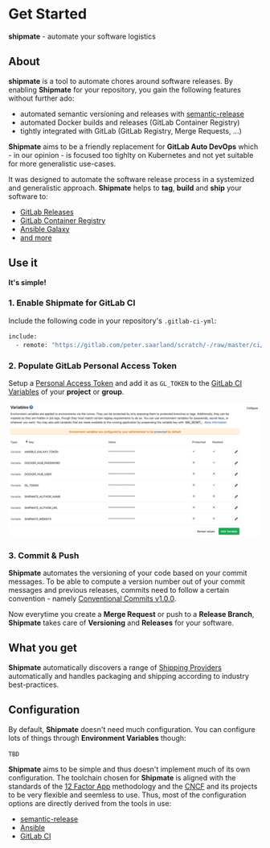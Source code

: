 # Get Started

**shipmate** - automate your software logistics

## About

**shipmate** is a tool to automate chores around software releases. By enabling **Shipmate** for your repository, you gain the following features without further ado:

- automated semantic versioning and releases with [semantic-release](https://github.com/semantic-release/semantic-release)
- automated Docker builds and releases (GitLab Container Registry)
- tightly integrated with GitLab (GitLab Registry, Merge Requests, ...)

**Shipmate** aims to be a friendly replacement for **GitLab Auto DevOps** which - in our opinion - is focused too tighlty on Kubernetes and not yet suitable for more generalistic use-cases.

It was designed to automate the software release process in a systemized and generalistic approach. **Shipmate** helps to **tag**, **build** and **ship** your software to:

- [GitLab Releases](https://docs.gitlab.com/ee/user/project/releases/)
- [GitLab Container Registry](https://docs.gitlab.com/ee/user/packages/container_registry/)
- [Ansible Galaxy](https://galaxy.ansible.com/)
- [and more](shipping-providers.md)

## Use it

**It's simple!**

### 1. Enable Shipmate for GitLab CI

Include the following code in your repository's `.gitlab-ci-yml`:

```bash
include:
  - remote: "https://gitlab.com/peter.saarland/scratch/-/raw/master/ci/templates/shipmate.gitlab-ci.yml"
```

### 2. Populate GitLab Personal Access Token

Setup a [Personal Access Token](https://docs.gitlab.com/ee/user/profile/personal_access_tokens.html) and add it as `GL_TOKEN` to the [GitLab CI Variables](https://docs.gitlab.com/ee/ci/variables/) of your **project** or **group**.

![GitLab CI Variables](gitlab-ci-vars.png)

### 3. Commit & Push

**Shipmate** automates the versioning of your code based on your commit messages. To be able to compute a version number out of your commit messages and previous releases, commits need to follow a certain convention - namely [Conventional Commits v1.0.0](https://www.conventionalcommits.org/en/v1.0.0/).

Now everytime you create a **Merge Request** or push to a **Release Branch**, **Shipmate** takes care of **Versioning** and **Releases** for your software.

## What you get

**Shipmate** automatically discovers a range of [Shipping Providers](shipping-providers.md) automatically and handles packaging and shipping according to industry best-practices.

## Configuration

By default, **Shipmate** doesn't need much configuration. You can configure lots of things through **Environment Variables** though:

```TBD```

**Shipmate** aims to be simple and thus doesn't implement much of its own configuration. The toolchain chosen for **Shipmate** is aligned with the standards of the [12 Factor App](https://12factor.net/) methodology and the [CNCF](https://www.cncf.io/) and its projects to be very flexible and seemless to use. Thus, most of the configuration options are directly derived from the tools in use:

- [semantic-release](https://github.com/semantic-release/semantic-release)
- [Ansible](https://docs.ansible.com/ansible/latest/reference_appendices/config.html)
- [GitLab CI](https://docs.gitlab.com/ee/ci/variables/)
